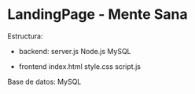 # LandingPage - Mente Sana 

Estructura:
- backend:
 server.js 
 Node.js 
 MySQL

- frontend
 index.html 
 style.css
 script.js


Base de datos: 
MySQL